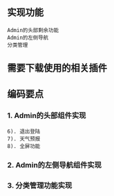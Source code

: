## 实现功能
    Admin的头部剩余功能
    Admin的左侧导航
    分类管理

## 需要下载使用的相关插件
    

## 编码要点
### 1. Admin的头部组件实现
    6). 退出登陆
    7). 天气预报
    8). 全屏功能

### 2. Admin的左侧导航组件实现

### 3. 分类管理功能实现